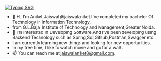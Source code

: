 [![Typing SVG](https://readme-typing-svg.herokuapp.com?font=Fira+Code&pause=1000&color=5C4DF7&width=435&lines=Hello%2Cthanks+for+checking+my+profile)](https://git.io/typing-svg)
- 👋 Hi, I’m Aniket Jaiswal @jaiswalaniket.I've completed my bachelor Of Technology in Information Technology,
- from G.L.Bajaj Institute of Technology and Management,Greater Noida.
- 👀 I’m interested in Developing Software,And I've been developing using Backend Technology such as Spring,Sql,Github,Postman,Swagger etc.
- I am currently learning new things and looking for new opportunities.
- In my free time, I like to watch movie and go for a walk.
- 📫 You can reach me at jaiswalaniket8@gmail.com.

<!---
jaiswalaniket/jaiswalaniket is a ✨ special ✨ repository because its `README.md` (this file) appears on your GitHub profile.
You can click the Preview link to take a look at your changes.
--->
